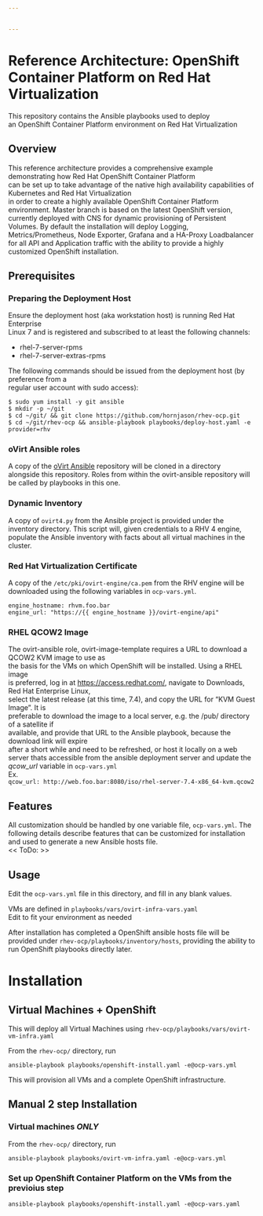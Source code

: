 ```yaml
---


---
```


<h1 id="reference-architecture--openshift-container-platform-on-red-hat-virtualization">Reference Architecture:  OpenShift Container Platform on Red Hat Virtualization</h1>
<p>This repository contains the Ansible playbooks used to deploy<br>
an OpenShift Container Platform environment on Red Hat Virtualization</p>
<h2 id="overview">Overview</h2>
<p>This reference architecture provides a comprehensive example demonstrating how Red Hat OpenShift Container Platform<br>
can be set up to take advantage of the native high availability capabilities of Kubernetes and Red Hat Virtualization<br>
in order to create a highly available OpenShift Container Platform environment.  Master branch is based on the latest OpenShift version,  currently deployed with CNS for dynamic provisioning of Persistent Volumes.  By default   the installation will deploy Logging, Metrics/Prometheus, Node Exporter, Grafana and a HA-Proxy Loadbalancer for all API and Application traffic with the ability to provide a highly customized OpenShift installation.</p>
<h2 id="prerequisites">Prerequisites</h2>
<h3 id="preparing-the-deployment-host">Preparing the Deployment Host</h3>
<p>Ensure the deployment host (aka workstation host) is running Red Hat Enterprise<br>
Linux 7 and is registered and subscribed to at least the following channels:</p>
<ul>
<li>rhel-7-server-rpms</li>
<li>rhel-7-server-extras-rpms</li>
</ul>
<p>The following commands should be issued from the deployment host (by preference from a<br>
regular user account with sudo access):</p>
<pre><code>$ sudo yum install -y git ansible
$ mkdir -p ~/git
$ cd ~/git/ &amp;&amp; git clone https://github.com/hornjason/rhev-ocp.git
$ cd ~/git/rhev-ocp &amp;&amp; ansible-playbook playbooks/deploy-host.yaml -e provider=rhv
</code></pre>
<h3 id="ovirt-ansible-roles">oVirt Ansible roles</h3>
<p>A copy of the <a href="https://github.com/ovirt/ovirt-ansible">oVirt Ansible</a> repository will be cloned in a directory<br>
alongside this repository. Roles from within the ovirt-ansible repository will be called by playbooks in this one.</p>
<h3 id="dynamic-inventory">Dynamic Inventory</h3>
<p>A copy of <code>ovirt4.py</code> from the Ansible project is provided under the inventory directory. This script will, given credentials to a RHV 4 engine, populate the Ansible inventory with facts about all virtual machines in the cluster.</p>
<h3 id="red-hat-virtualization-certificate">Red Hat Virtualization Certificate</h3>
<p>A copy of the <code>/etc/pki/ovirt-engine/ca.pem</code> from the RHV engine will be downloaded using the following variables in <code>ocp-vars.yml</code>.</p>
<pre><code>engine_hostname: rhvm.foo.bar
engine_url: "https://{{ engine_hostname }}/ovirt-engine/api"
</code></pre>
<h3 id="rhel-qcow2-image">RHEL QCOW2 Image</h3>
<p>The ovirt-ansible role, ovirt-image-template requires a URL to download a QCOW2 KVM image to use as<br>
the basis for the VMs on which OpenShift will be installed.  Using a RHEL image<br>
is preferred, log in at <a href="https://access.redhat.com/">https://access.redhat.com/</a>, navigate to Downloads, Red Hat Enterprise Linux,<br>
select the latest release (at this time, 7.4), and copy the URL for “KVM Guest Image”. It is<br>
preferable to download the image to a local server, e.g. the /pub/ directory of a satellite if<br>
available, and provide that URL to the Ansible playbook, because the download link will expire<br>
after a short while and need to be refreshed, or host it locally on a web server thats accessible from the ansible deployment server and update the <em>qcow_url</em> variable in <code>ocp-vars.yml</code><br>
Ex.<br>
<code>qcow_url: http://web.foo.bar:8080/iso/rhel-server-7.4-x86_64-kvm.qcow2</code></p>
<h2 id="features">Features</h2>
<p>All customization should be handled by one variable file, <code>ocp-vars.yml</code>.   The following details describe features that can be customized for installation and used to generate a new Ansible hosts file.<br>
&lt;&lt; ToDo: &gt;&gt;</p>
<h2 id="usage">Usage</h2>
<p>Edit the <code>ocp-vars.yml</code> file in this directory, and fill in any blank values.</p>
<p>VMs are defined in  <code>playbooks/vars/ovirt-infra-vars.yaml</code><br>
Edit to fit your environment as needed</p>
<p>After installation has completed a OpenShift ansible hosts file will be provided under <code>rhev-ocp/playbooks/inventory/hosts</code>,  providing the ability to run OpenShift playbooks directly later.</p>
<h1 id="installation">Installation</h1>
<h2 id="virtual-machines--openshift">Virtual Machines + OpenShift</h2>
<p>This will deploy all Virtual Machines using <code>rhev-ocp/playbooks/vars/ovirt-vm-infra.yaml</code></p>
<p>From the <code>rhev-ocp/</code> directory, run</p>
<pre><code>ansible-playbook playbooks/openshift-install.yaml -e@ocp-vars.yml
</code></pre>
<p>This will provision all VMs and a complete OpenShift infrastructure.</p>
<h2 id="section"></h2>
<h2 id="manual-2-step-installation">Manual 2 step Installation</h2>
<h3 id="virtual-machines-only">Virtual machines <em>ONLY</em></h3>
<p>From the <code>rhev-ocp/</code> directory, run</p>
<pre><code>ansible-playbook playbooks/ovirt-vm-infra.yaml -e@ocp-vars.yml
</code></pre>
<h3 id="set-up-openshift-container-platform-on-the-vms-from-the-previoius-step">Set up OpenShift Container Platform on the VMs from the previoius step</h3>
<pre><code>ansible-playbook playbooks/openshift-install.yaml -e@ocp-vars.yaml
</code></pre>

